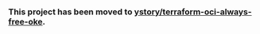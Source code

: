 
### This project has been moved to  [ystory/terraform-oci-always-free-oke](https://github.com/ystory/terraform-oci-always-free-oke).

